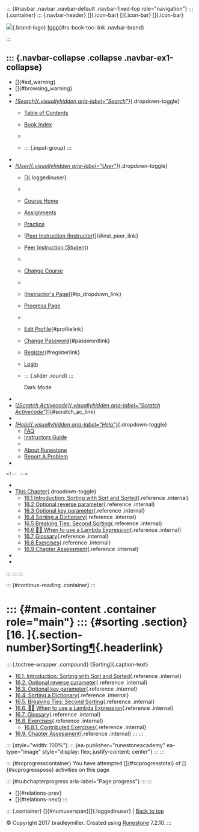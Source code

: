 ::: {#navbar .navbar .navbar-default .navbar-fixed-top role="navigation"}
::: {.container}
::: {.navbar-header}
[]{.icon-bar} []{.icon-bar} []{.icon-bar}

<div>

[![](../_static/img/RAIcon.png)](/runestone/default/user/login){.brand-logo}
[fopp](../index.html){#rs-book-toc-link .navbar-brand}

</div>
:::

::: {.navbar-collapse .collapse .navbar-ex1-collapse}
-   
-   []{#ad_warning}
-   []{#browsing_warning}
-   
-   [*[Search]{.visuallyhidden
    aria-label="Search"}*](#){.dropdown-toggle}
    -   [Table of Contents](../index.html)

    -   [Book Index](../genindex.html)

    -   

    -   ::: {.input-group}
        :::
-   
-   [*[User]{.visuallyhidden aria-label="User"}*](#){.dropdown-toggle}
    -   []{.loggedinuser}

    -   

    -   [Course Home](/ns/course/index)

    -   [Assignments](/assignment/student/chooseAssignment)

    -   [Practice](/runestone/assignments/practice)

    -   [[Peer Instruction
        (Instructor)](/runestone/peer/instructor.html)]{#inst_peer_link}

    -   [Peer Instruction (Student)](/runestone/peer/student.html)

    -   

    -   [Change Course](/runestone/default/courses)

    -   

    -   [[Instructor\'s
        Page](/runestone/admin/index)]{#ip_dropdown_link}

    -   [Progress Page](/runestone/dashboard/studentreport)

    -   

    -   [Edit Profile](/runestone/default/user/profile){#profilelink}

    -   [Change
        Password](/runestone/default/user/change_password){#passwordlink}

    -   [Register](/runestone/default/user/register){#registerlink}

    -   [Login](#)

    -   ::: {.slider .round}
        :::

        Dark Mode
-   
-   [[*[Scratch Activecode]{.visuallyhidden
    aria-label="Scratch Activecode"}*](javascript:runestoneComponents.popupScratchAC())]{#scratch_ac_link}
-   
-   [*[Help]{.visuallyhidden aria-label="Help"}*](#){.dropdown-toggle}
    -   [FAQ](http://runestoneinteractive.org/pages/faq.html)
    -   [Instructors Guide](https://guide.runestone.academy)
    -   
    -   [About Runestone](http://runestoneinteractive.org)
    -   [Report A
        Problem](/runestone/default/reportabug?course=fopp&page=toctree)
-   

```{=html}
<!-- -->
```
-   
-   [This Chapter](../index.html){.dropdown-toggle}
    -   [16.1 Introduction: Sorting with Sort and
        Sorted](intro-SortingwithSortandSorted.html){.reference
        .internal}
    -   [16.2 Optional reverse
        parameter](Optionalreverseparameter.html){.reference .internal}
    -   [16.3 Optional key
        parameter](Optionalkeyparameter.html){.reference .internal}
    -   [16.4 Sorting a Dictionary](SortingaDictionary.html){.reference
        .internal}
    -   [16.5 Breaking Ties: Second
        Sorting](SecondarySortOrder.html){.reference .internal}
    -   [16.6 👩‍💻 When to use a Lambda
        Expression](WPWhenToUseLambdaVsFunction.html){.reference
        .internal}
    -   [16.7 Glossary](Glossary.html){.reference .internal}
    -   [16.8 Exercises](Exercises.html){.reference .internal}
    -   [16.9 Chapter Assessment](ChapterAssessment.html){.reference
        .internal}
-   
-   
:::
:::
:::

::: {#continue-reading .container}
:::

::: {#main-content .container role="main"}
::: {#sorting .section}
[16. ]{.section-number}Sorting[¶](#sorting "Permalink to this heading"){.headerlink}
====================================================================================

::: {.toctree-wrapper .compound}
[Sorting]{.caption-text}

-   [16.1. Introduction: Sorting with Sort and
    Sorted](intro-SortingwithSortandSorted.html){.reference .internal}
-   [16.2. Optional reverse
    parameter](Optionalreverseparameter.html){.reference .internal}
-   [16.3. Optional key parameter](Optionalkeyparameter.html){.reference
    .internal}
-   [16.4. Sorting a Dictionary](SortingaDictionary.html){.reference
    .internal}
-   [16.5. Breaking Ties: Second
    Sorting](SecondarySortOrder.html){.reference .internal}
-   [16.6. 👩‍💻 When to use a Lambda
    Expression](WPWhenToUseLambdaVsFunction.html){.reference .internal}
-   [16.7. Glossary](Glossary.html){.reference .internal}
-   [16.8. Exercises](Exercises.html){.reference .internal}
    -   [16.8.1. Contributed
        Exercises](Exercises.html#contributed-exercises){.reference
        .internal}
-   [16.9. Chapter Assessment](ChapterAssessment.html){.reference
    .internal}
:::
:::

::: {style="width: 100%"}
::: {ea-publisher="runestoneacademy" ea-type="image" style="display: flex; justify-content: center"}
:::
:::

::: {#scprogresscontainer}
You have attempted []{#scprogresstotal} of []{#scprogressposs}
activities on this page

::: {#subchapterprogress aria-label="Page progress"}
:::
:::

-   [[](../AdvancedFunctions/ChapterAssessment.html)]{#relations-prev}
-   [[](intro-SortingwithSortandSorted.html)]{#relations-next}
:::

::: {.container}
[]{#numuserspan}[]{.loggedinuser} \| [Back to top](#)

© Copyright 2017 bradleymiller. Created using
[Runestone](http://runestoneinteractive.org/) 7.2.10.
:::
